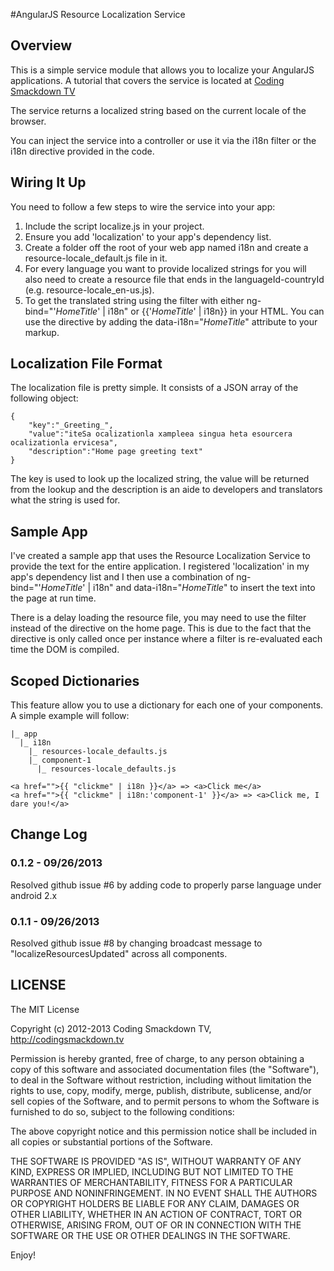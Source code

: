 #AngularJS Resource Localization Service

## Overview

This is a simple service module that allows you to localize your AngularJS applications. A tutorial that covers the service is located at [Coding Smackdown TV](http://codingsmackdown.tv/blog/2012/12/14/localizing-your-angularjs-app/)

The service returns a localized string based on the current locale of the browser.

You can inject the service into a controller or use it via the i18n filter or the i18n directive provided in the code.

## Wiring It Up

You need to follow a few steps to wire the service into your app:

1. Include the script localize.js in your project.
2. Ensure you add 'localization' to your app's dependency list.
2. Create a folder off the root of your web app named i18n and create a resource-locale_default.js file in it.
3. For every language you want to provide localized strings for you will also need to create a resource file that ends in the languageId-countryId (e.g. resource-locale_en-us.js).
5. To get the translated string using the filter with either ng-bind="'_HomeTitle_' | i18n" or {{'_HomeTitle_' | i18n}} in your HTML. You can use the directive by adding the data-i18n="_HomeTitle_" attribute to your markup.

## Localization File Format

The localization file is pretty simple. It consists of a JSON array of the following object:

    {
        "key":"_Greeting_",
        "value":"iteSa ocalizationla xampleea singua heta esourcera ocalizationla ervicesa",
        "description":"Home page greeting text"
    }

The key is used to look up the localized string, the value will be returned from the lookup and the description is an aide to developers and translators what the string is used for.

## Sample App

I've created a sample app that uses the Resource Localization Service to provide the text for the entire application. I registered 'localization' in my app's dependency list and I then use a combination of ng-bind="'_HomeTitle_' | i18n" and data-i18n="_HomeTitle_" to insert the text into the page at run time.

There is a delay loading the resource file, you may need to use the filter instead of the directive on the home page. This is due to the fact that the directive is only called once per instance where a filter is re-evaluated each time the DOM is compiled.

## Scoped Dictionaries

This feature allow you to use a dictionary for each one of your components. A simple example will follow:

    |_ app
      |_ i18n
        |_ resources-locale_defaults.js
        |_ component-1
          |_ resources-locale_defaults.js

    <a href="">{{ "clickme" | i18n }}</a> => <a>Click me</a>
    <a href="">{{ "clickme" | i18n:'component-1' }}</a> => <a>Click me, I dare you!</a>

## Change Log

### 0.1.2 - 09/26/2013

Resolved github issue #6 by adding code to properly parse language under android 2.x

### 0.1.1 - 09/26/2013

Resolved github issue #8 by changing broadcast message to "localizeResourcesUpdated" across all components.

## LICENSE

The MIT License

Copyright (c) 2012-2013 Coding Smackdown TV, http://codingsmackdown.tv

Permission is hereby granted, free of charge, to any person obtaining a copy
of this software and associated documentation files (the "Software"), to deal
in the Software without restriction, including without limitation the rights
to use, copy, modify, merge, publish, distribute, sublicense, and/or sell
copies of the Software, and to permit persons to whom the Software is
furnished to do so, subject to the following conditions:

The above copyright notice and this permission notice shall be included in
all copies or substantial portions of the Software.

THE SOFTWARE IS PROVIDED "AS IS", WITHOUT WARRANTY OF ANY KIND, EXPRESS OR
IMPLIED, INCLUDING BUT NOT LIMITED TO THE WARRANTIES OF MERCHANTABILITY,
FITNESS FOR A PARTICULAR PURPOSE AND NONINFRINGEMENT. IN NO EVENT SHALL THE
AUTHORS OR COPYRIGHT HOLDERS BE LIABLE FOR ANY CLAIM, DAMAGES OR OTHER
LIABILITY, WHETHER IN AN ACTION OF CONTRACT, TORT OR OTHERWISE, ARISING FROM,
OUT OF OR IN CONNECTION WITH THE SOFTWARE OR THE USE OR OTHER DEALINGS IN
THE SOFTWARE.

Enjoy!
